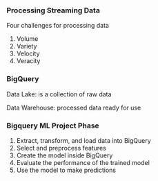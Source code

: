 ### Processing Streaming Data

Four challenges for processing data

1. Volume
2. Variety
3. Velocity
4. Veracity


### BigQuery

Data Lake: is a collection of raw data

Data Warehouse: processed data ready for use


### Bigquery ML Project Phase

1. Extract, transform, and load data into BigQuery
2. Select and preprocess features
3. Create the model inside BigQuery
4. Evaluate the performance of the trained model
5. Use the model to make predictions

